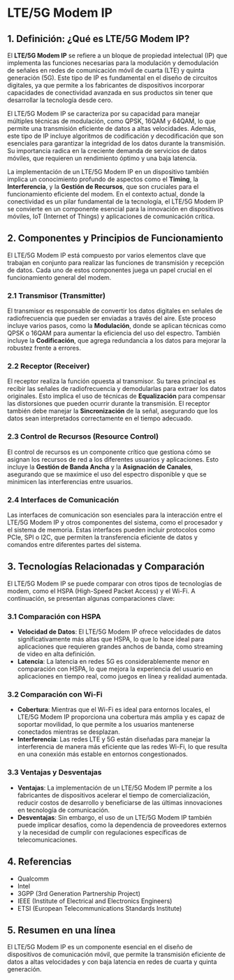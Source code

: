 # LTE/5G Modem IP

## 1. Definición: ¿Qué es **LTE/5G Modem IP**?
El **LTE/5G Modem IP** se refiere a un bloque de propiedad intelectual (IP) que implementa las funciones necesarias para la modulación y demodulación de señales en redes de comunicación móvil de cuarta (LTE) y quinta generación (5G). Este tipo de IP es fundamental en el diseño de circuitos digitales, ya que permite a los fabricantes de dispositivos incorporar capacidades de conectividad avanzada en sus productos sin tener que desarrollar la tecnología desde cero. 

El LTE/5G Modem IP se caracteriza por su capacidad para manejar múltiples técnicas de modulación, como QPSK, 16QAM y 64QAM, lo que permite una transmisión eficiente de datos a altas velocidades. Además, este tipo de IP incluye algoritmos de codificación y decodificación que son esenciales para garantizar la integridad de los datos durante la transmisión. Su importancia radica en la creciente demanda de servicios de datos móviles, que requieren un rendimiento óptimo y una baja latencia.

La implementación de un LTE/5G Modem IP en un dispositivo también implica un conocimiento profundo de aspectos como el **Timing**, la **Interferencia**, y la **Gestión de Recursos**, que son cruciales para el funcionamiento eficiente del modem. En el contexto actual, donde la conectividad es un pilar fundamental de la tecnología, el LTE/5G Modem IP se convierte en un componente esencial para la innovación en dispositivos móviles, IoT (Internet of Things) y aplicaciones de comunicación crítica.

## 2. Componentes y Principios de Funcionamiento
El LTE/5G Modem IP está compuesto por varios elementos clave que trabajan en conjunto para realizar las funciones de transmisión y recepción de datos. Cada uno de estos componentes juega un papel crucial en el funcionamiento general del modem.

### 2.1 Transmisor (Transmitter)
El transmisor es responsable de convertir los datos digitales en señales de radiofrecuencia que pueden ser enviadas a través del aire. Este proceso incluye varios pasos, como la **Modulación**, donde se aplican técnicas como QPSK o 16QAM para aumentar la eficiencia del uso del espectro. También incluye la **Codificación**, que agrega redundancia a los datos para mejorar la robustez frente a errores.

### 2.2 Receptor (Receiver)
El receptor realiza la función opuesta al transmisor. Su tarea principal es recibir las señales de radiofrecuencia y demodularlas para extraer los datos originales. Esto implica el uso de técnicas de **Equalización** para compensar las distorsiones que pueden ocurrir durante la transmisión. El receptor también debe manejar la **Sincronización** de la señal, asegurando que los datos sean interpretados correctamente en el tiempo adecuado.

### 2.3 Control de Recursos (Resource Control)
El control de recursos es un componente crítico que gestiona cómo se asignan los recursos de red a los diferentes usuarios y aplicaciones. Esto incluye la **Gestión de Banda Ancha** y la **Asignación de Canales**, asegurando que se maximice el uso del espectro disponible y que se minimicen las interferencias entre usuarios.

### 2.4 Interfaces de Comunicación
Las interfaces de comunicación son esenciales para la interacción entre el LTE/5G Modem IP y otros componentes del sistema, como el procesador y el sistema de memoria. Estas interfaces pueden incluir protocolos como PCIe, SPI o I2C, que permiten la transferencia eficiente de datos y comandos entre diferentes partes del sistema.

## 3. Tecnologías Relacionadas y Comparación
El LTE/5G Modem IP se puede comparar con otros tipos de tecnologías de modem, como el HSPA (High-Speed Packet Access) y el Wi-Fi. A continuación, se presentan algunas comparaciones clave:

### 3.1 Comparación con HSPA
- **Velocidad de Datos**: El LTE/5G Modem IP ofrece velocidades de datos significativamente más altas que HSPA, lo que lo hace ideal para aplicaciones que requieren grandes anchos de banda, como streaming de video en alta definición.
- **Latencia**: La latencia en redes 5G es considerablemente menor en comparación con HSPA, lo que mejora la experiencia del usuario en aplicaciones en tiempo real, como juegos en línea y realidad aumentada.

### 3.2 Comparación con Wi-Fi
- **Cobertura**: Mientras que el Wi-Fi es ideal para entornos locales, el LTE/5G Modem IP proporciona una cobertura más amplia y es capaz de soportar movilidad, lo que permite a los usuarios mantenerse conectados mientras se desplazan.
- **Interferencia**: Las redes LTE y 5G están diseñadas para manejar la interferencia de manera más eficiente que las redes Wi-Fi, lo que resulta en una conexión más estable en entornos congestionados.

### 3.3 Ventajas y Desventajas
- **Ventajas**: La implementación de un LTE/5G Modem IP permite a los fabricantes de dispositivos acelerar el tiempo de comercialización, reducir costos de desarrollo y beneficiarse de las últimas innovaciones en tecnología de comunicación.
- **Desventajas**: Sin embargo, el uso de un LTE/5G Modem IP también puede implicar desafíos, como la dependencia de proveedores externos y la necesidad de cumplir con regulaciones específicas de telecomunicaciones.

## 4. Referencias
- Qualcomm
- Intel
- 3GPP (3rd Generation Partnership Project)
- IEEE (Institute of Electrical and Electronics Engineers)
- ETSI (European Telecommunications Standards Institute)

## 5. Resumen en una línea
El LTE/5G Modem IP es un componente esencial en el diseño de dispositivos de comunicación móvil, que permite la transmisión eficiente de datos a altas velocidades y con baja latencia en redes de cuarta y quinta generación.